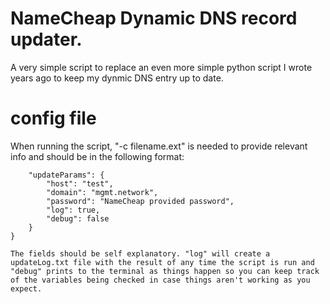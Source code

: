 # NameCheap Dynamic DNS record updater.  
  
A very simple script to replace an even more simple python script I wrote years ago to keep my dynmic DNS entry up to date.  
  
# config file  
When running the script, "-c filename.ext" is needed to provide relevant info and should be in the following format:  

```{  
    "updateParams": {  
        "host": "test",  
        "domain": "mgmt.network",  
        "password": "NameCheap provided password",  
        "log": true,  
        "debug": false  
    }  
}  

The fields should be self explanatory. "log" will create a updateLog.txt file with the result of any time the script is run and "debug" prints to the terminal as things happen so you can keep track of the variables being checked in case things aren't working as you expect.  